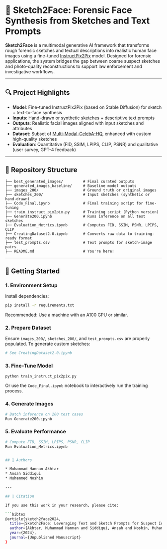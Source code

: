 

# 🎨 Sketch2Face: Forensic Face Synthesis from Sketches and Text Prompts

**Sketch2Face** is a multimodal generative AI framework that transforms rough forensic sketches and textual descriptions into realistic human face images using a fine-tuned [InstructPix2Pix](https://huggingface.co/docs/diffusers/api/pipelines/pix2pix) model. Designed for forensic applications, the system bridges the gap between coarse suspect sketches and photo-quality reconstructions to support law enforcement and investigative workflows.

---

## 🔍 Project Highlights

* **Model**: Fine-tuned InstructPix2Pix (based on Stable Diffusion) for sketch + text-to-face synthesis
* **Inputs**: Hand-drawn or synthetic sketches + descriptive text prompts
* **Outputs**: Realistic facial images aligned with input sketches and attributes
* **Dataset**: Subset of [Multi-Modal-CelebA-HQ](https://github.com/IIGROUP/MM-CelebA-HQ-Dataset), enhanced with custom high-quality sketches
* **Evaluation**: Quantitative (FID, SSIM, LPIPS, CLIP, PSNR) and qualitative (user survey, GPT-4 feedback)

---

## 📁 Repository Structure

```
├── best_generated_images/         # Final curated outputs
├── generated_images_baseline/     # Baseline model outputs
├── images_200/                    # Ground truth or original images
├── sketches_200/                  # Input sketches (synthetic or hand-drawn)
├── Code_Final.ipynb               # Final training script for fine-tuning
├── train_instruct_pix2pix.py      # Training script (Python version)
├── Generate200.ipynb              # Runs inference on all test sketches
├── Evaluation_Metrics.ipynb       # Computes FID, SSIM, PSNR, LPIPS, CLIP
├── CreatingDataset2.0.ipynb       # Converts raw data to training-ready format
├── test_prompts.csv               # Text prompts for sketch-image pairs
├── README.md                      # You're here!
```

---

## 🚀 Getting Started

### 1. Environment Setup

Install dependencies:

```bash
pip install -r requirements.txt
```

Recommended: Use a machine with an A100 GPU or similar.

### 2. Prepare Dataset

Ensure `images_200/`, `sketches_200/`, and `test_prompts.csv` are properly populated. To generate custom sketches:

```python
# See CreatingDataset2.0.ipynb
```

### 3. Fine-Tune Model

```bash
python train_instruct_pix2pix.py
```

Or use the `Code_Final.ipynb` notebook to interactively run the training process.

### 4. Generate Images

```bash
# Batch inference on 200 test cases
Run Generate200.ipynb
```

### 5. Evaluate Performance

```bash
# Compute FID, SSIM, LPIPS, PSNR, CLIP
Run Evaluation_Metrics.ipynb


## 👥 Authors

* Muhammad Hannan Akhtar
* Ansah Siddiqui
* Muhammed Noshin

---

## 📄 Citation

If you use this work in your research, please cite:

```bibtex
@article{sketch2face2024,
  title={Sketch2Face: Leveraging Text and Sketch Prompts for Suspect Identification},
  author={Akhtar, Muhammad Hannan and Siddiqui, Ansah and Noshin, Muhammed},
  year={2024},
  journal={Unpublished Manuscript}
}
